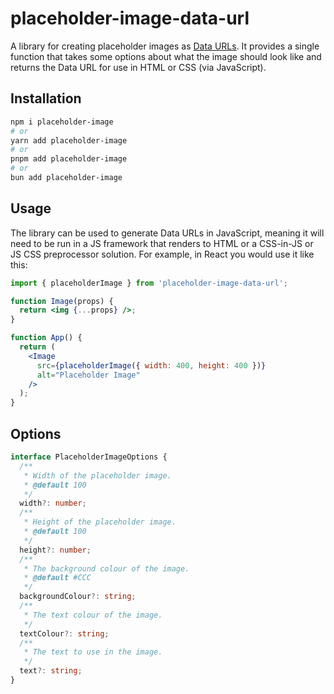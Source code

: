 # placeholder-image-data-url

A library for creating placeholder images as [Data URLs](https://developer.mozilla.org/en-US/docs/web/http/basics_of_http/data_urls). It provides a single function that takes some options about what the image should look like and returns the Data URL for use in HTML or CSS (via JavaScript).

## Installation

```bash
npm i placeholder-image
# or
yarn add placeholder-image
# or
pnpm add placeholder-image
# or
bun add placeholder-image
```

## Usage

The library can be used to generate Data URLs in JavaScript, meaning it will
need to be run in a JS framework that renders to HTML or a CSS-in-JS or JS CSS
preprocessor solution. For example, in React you would use it like this:

```jsx
import { placeholderImage } from 'placeholder-image-data-url';

function Image(props) {
  return <img {...props} />;
}

function App() {
  return (
    <Image
      src={placeholderImage({ width: 400, height: 400 })}
      alt="Placeholder Image"
    />
  );
}
```

## Options

```typescript
interface PlaceholderImageOptions {
  /**
   * Width of the placeholder image.
   * @default 100
   */
  width?: number;
  /**
   * Height of the placeholder image.
   * @default 100
   */
  height?: number;
  /**
   * The background colour of the image.
   * @default #CCC
   */
  backgroundColour?: string;
  /**
   * The text colour of the image.
   */
  textColour?: string;
  /**
   * The text to use in the image.
   */
  text?: string;
}
```
